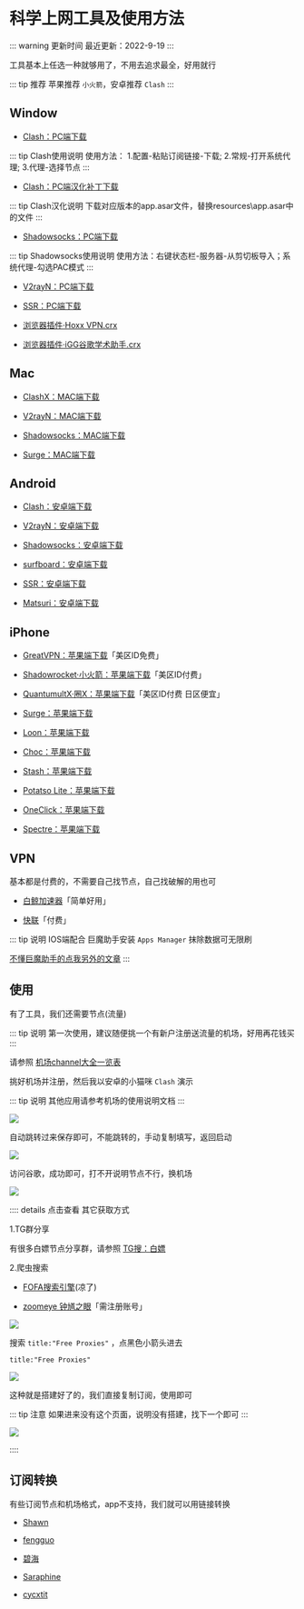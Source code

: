 # 科学上网工具及使用方法

::: warning 更新时间
最近更新：2022-9-19
:::



工具基本上任选一种就够用了，不用去追求最全，好用就行

::: tip 推荐
苹果推荐 `小火箭`，安卓推荐 `Clash`
:::


## Window


* [Clash：PC端下载](https://github.com/Fndroid/clash_for_windows_pkg/releases)

::: tip Clash使用说明
使用方法：
1.配置-粘贴订阅链接-下载;
2.常规-打开系统代理;
3.代理-选择节点
:::

* [Clash：PC端汉化补丁下载](https://github.com/BoyceLig/Clash_Chinese_Patch/releases)

::: tip Clash汉化说明
下载对应版本的app.asar文件，替换resources\app.asar中的文件
:::

* [Shadowsocks：PC端下载](https://github.com/shadowsocks/shadowsocks-windows/releases)

::: tip Shadowsocks使用说明
使用方法：右键状态栏-服务器-从剪切板导入；系统代理-勾选PAC模式
:::

* [V2rayN：PC端下载](https://github.com/2dust/v2rayN/releases)

* [SSR：PC端下载](https://github.com/shadowsocksr-rm/shadowsocksr-csharp/releases)


* [浏览器插件·Hoxx VPN.crx](https://dzp.lanzouy.com/ih2uz052glwh)


* [浏览器插件·iGG谷歌学术助手.crx](https://dzp.lanzouy.com/igSY9xk2asd)




## Mac

* [ClashX：MAC端下载](https://github.com/yichengchen/clashX/releases)


* [V2rayN：MAC端下载](https://github.com/yanue/V2rayU/releases)


* [Shadowsocks：MAC端下载](https://github.com/shadowsocks/ShadowsocksX-NG/releases/)


* [Surge：MAC端下载](http://nssurge.com/)


## Android


* [Clash：安卓端下载](https://github.com/Kr328/ClashForAndroid/releases)


* [V2rayN：安卓端下载](https://github.com/2dust/v2rayNG/releases)


* [Shadowsocks：安卓端下载](https://github.com/shadowsocks/shadowsocks-android/releases)


* [surfboard：安卓端下载](https://github.com/getsurfboard/surfboard/releases/)


* [SSR：安卓端下载](https://github.com/shadowsocksrr/shadowsocksr-android/releases)


* [Matsuri：安卓端下载](https://github.com/MatsuriDayo/Matsuri/releases/)



## iPhone



* [GreatVPN：苹果端下载](https://apps.apple.com/us/app/id1603206726)「美区ID免费」

* [Shadowrocket·小火箭：苹果端下载](https://apps.apple.com/us/app/shadowrocket/id932747118)「美区ID付费」

* [QuantumultX·圈X：苹果端下载](https://apps.apple.com/us/app/quantumult-x/id1443988620)「美区ID付费 日区便宜」

* [Surge：苹果端下载](https://apps.apple.com/us/app/id1442620678)

* [Loon：苹果端下载](https://apps.apple.com/us/app/loon/id1373567447)

* [Choc：苹果端下载](https://apps.apple.com/us/app/choc/id1582542227)

* [Stash：苹果端下载](https://apps.apple.com/us/app/stash-proxy-utility/id1596063349)

* [Potatso Lite：苹果端下载](https://apps.apple.com/us/app/id1239860606)

* [OneClick：苹果端下载](https://apps.apple.com/us/app/id1545555197)

* [Spectre：苹果端下载](https://apps.apple.com/app/spectre-vpn/id1508712998)



## VPN

基本都是付费的，不需要自己找节点，自己找破解的用也可

* [白鲸加速器](https://www.bjch999.com/)「简单好用」

* [快联](https://github.com/LetsGo666/LetsGo_2)「付费」

::: tip 说明
IOS端配合 巨魔助手安装 `Apps Manager` 抹除数据可无限刷

[不懂巨魔助手的点我另外的文章](../../mobile/TrollStore/)
:::




## 使用


有了工具，我们还需要节点(流量)

::: tip 说明
第一次使用，建议随便挑一个有新户注册送流量的机场，好用再花钱买
:::

请参照 [机场channel大全一览表](../channel/)


挑好机场并注册，然后我以安卓的小猫咪 `Clash` 演示

::: tip 说明
其他应用请参考机场的使用说明文档
:::

![](./proxy-01.png)

自动跳转过来保存即可，不能跳转的，手动复制填写，返回启动

![](./proxy-02.png)

访问谷歌，成功即可，打不开说明节点不行，换机场

![](./proxy-03.png)





:::: details 点击查看 其它获取方式

1.TG群分享

有很多白嫖节点分享群，请参照 [TG搜：白嫖](https://tgsou.me/findtg/?keyword=%E7%99%BD%E5%AB%96)



2.爬虫搜索

* [FOFA搜索引擎](https://fofa.so/)(凉了)


* [zoomeye 钟馗之眼](https://www.zoomeye.org/)「需注册账号」


![](./zoomeye.png)

搜索 `title:"Free Proxies"` ，点黑色小箭头进去

```
title:"Free Proxies"
```

![](./zoomeye-1.png)


这种就是搭建好了的，我们直接复制订阅，使用即可

::: tip 注意
如果进来没有这个页面，说明没有搭建，找下一个即可
:::

![](./zoomeye-2.png)

::::





## 订阅转换

有些订阅节点和机场格式，app不支持，我们就可以用链接转换

* [Shawn](https://dove.589669.xyz/web)

* [fengguo](https://sub.feng666.tk/)

* [碧海](https://sub.bihai.cf/)

* [Saraphine](https://sub.saraphine.cf/)

* [cycxtit](https://subs.cycxtit.ga/)
